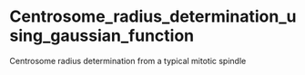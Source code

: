 # Centrosome_radius_determination_using_gaussian_function
Centrosome radius determination from a typical mitotic spindle
